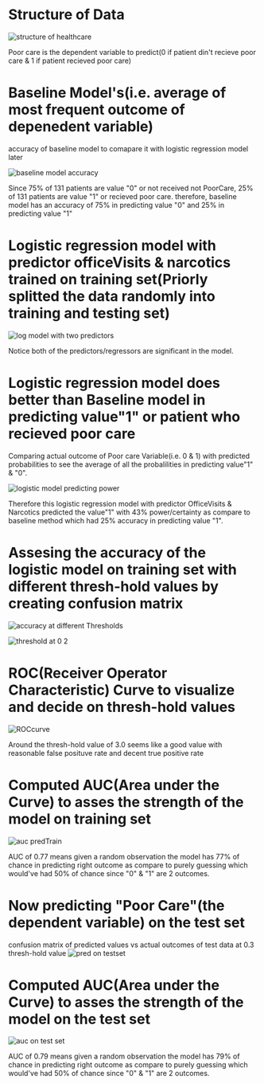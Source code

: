 # Structure of Data
![structure of healthcare](https://user-images.githubusercontent.com/46609482/59382122-cf191a00-8d11-11e9-9bcd-25e0b7a842e3.PNG)

Poor care is the dependent variable to predict(0 if patient din't recieve poor care & 1 if patient recieved poor care)

# Baseline Model's(i.e. average of most frequent outcome of depenedent variable)

accuracy of baseline model to comapare it with logistic regression model later

![baseline model accuracy](https://user-images.githubusercontent.com/46609482/59383274-6aab8a00-8d14-11e9-9a21-14cf159a60a8.PNG)

Since 75% of 131 patients are value "0" or not received not PoorCare, 25% of 131 patients are value "1" or recieved poor care.
therefore, baseline model has an accuracy of 75% in predicting value "0" and 25% in predicting value "1"

# Logistic regression model with predictor officeVisits & narcotics trained on training set(Priorly splitted the data randomly into training and testing set) 
![log model with two predictors](https://user-images.githubusercontent.com/46609482/59384078-35a03700-8d16-11e9-8262-1e2fba9b0aeb.PNG)

Notice both of the predictors/regressors are significant in the model.

# Logistic regression model does better than Baseline model in predicting value"1" or patient who recieved poor care

Comparing actual outcome of Poor care Variable(i.e. 0 & 1) with predicted probabilities to see the average of all the probalilities in predicting value"1" & "0".

![logistic model predicting power](https://user-images.githubusercontent.com/46609482/59386307-32f41080-8d1b-11e9-8849-cdcc70e88698.PNG)

Therefore this logistic regression model with predictor OfficeVisits & Narcotics predicted the value"1" with 43% power/certainty as compare to baseline method which had 25% accuracy in predicting value "1".

# Assesing the accuracy of the logistic model on training set with different thresh-hold values by creating confusion matrix
![accuracy at different Thresholds](https://user-images.githubusercontent.com/46609482/59387626-83b93880-8d1e-11e9-83c6-d80712feba8d.PNG)

![threshold at 0 2](https://user-images.githubusercontent.com/46609482/59387694-ac413280-8d1e-11e9-85ae-72f24856e40c.PNG)

#  ROC(Receiver Operator Characteristic) Curve to visualize and decide on thresh-hold values
![ROCcurve](https://user-images.githubusercontent.com/46609482/59390123-312f4a80-8d25-11e9-8bb0-fc1a443e8b7f.PNG)

Around the thresh-hold value of 3.0 seems like a good value with reasonable false posituve rate and decent true positive rate

# Computed AUC(Area under the Curve) to asses the strength of the model on training set
![auc predTrain](https://user-images.githubusercontent.com/46609482/59390940-8d936980-8d27-11e9-84fc-74c1d6db9162.PNG)

AUC of 0.77 means given a random observation the model has 77% of chance in predicting right outcome as compare to purely guessing which would've had 50% of chance since "0" & "1" are 2 outcomes.

# Now predicting "Poor Care"(the dependent variable) on the test set

confusion matrix of predicted values vs actual outcomes of test data at 0.3 thresh-hold value
![pred on testset](https://user-images.githubusercontent.com/46609482/59391520-6342ab80-8d29-11e9-993b-3c7f24f21739.PNG)

# Computed AUC(Area under the Curve) to asses the strength of the model on the test set
![auc on test set](https://user-images.githubusercontent.com/46609482/59391678-ecf27900-8d29-11e9-802b-22172058c9a0.PNG)

AUC of 0.79 means given a random observation the model has 79% of chance in predicting right outcome as compare to purely guessing which would've had 50% of chance since "0" & "1" are 2 outcomes.










